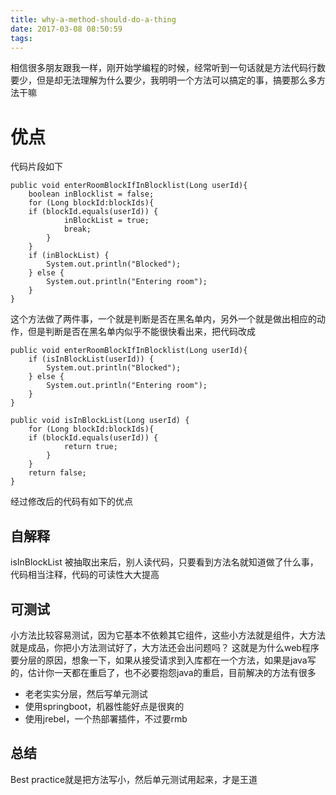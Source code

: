 ```yaml
---
title: why-a-method-should-do-a-thing
date: 2017-03-08 08:50:59
tags:
---
```


相信很多朋友跟我一样，刚开始学编程的时候，经常听到一句话就是方法代码行数要少，但是却无法理解为什么要少，我明明一个方法可以搞定的事，搞要那么多方法干嘛
# 优点
代码片段如下

    public void enterRoomBlockIfInBlocklist(Long userId){
        boolean inBlocklist = false;
        for (Long blockId:blockIds){
        if (blockId.equals(userId)) {
                inBlockList = true;
                break;
            }
        }
        if (inBlockList) {
            System.out.println("Blocked");
        } else {
            System.out.println("Entering room");
        }
    }

这个方法做了两件事，一个就是判断是否在黑名单内，另外一个就是做出相应的动作，但是判断是否在黑名单内似乎不能很快看出来，把代码改成

    public void enterRoomBlockIfInBlocklist(Long userId){
        if (isInBlockList(userId)) {
            System.out.println("Blocked");
        } else {
            System.out.println("Entering room");
        }
    }
    
    public void isInBlockList(Long userId) {
        for (Long blockId:blockIds){
        if (blockId.equals(userId)) {
                return true;
            }
        }
        return false;
    }

经过修改后的代码有如下的优点
## 自解释
isInBlockList 被抽取出来后，别人读代码，只要看到方法名就知道做了什么事，代码相当注释，代码的可读性大大提高

## 可测试
小方法比较容易测试，因为它基本不依赖其它组件，这些小方法就是组件，大方法就是成品，你把小方法测试好了，大方法还会出问题吗？ 这就是为什么web程序要分层的原因，想象一下，如果从接受请求到入库都在一个方法，如果是java写的，估计你一天都在重启了，也不必要抱怨java的重启，目前解决的方法有很多
* 老老实实分层，然后写单元测试
* 使用springboot，机器性能好点是很爽的
* 使用jrebel，一个热部署插件，不过要rmb

## 总结
Best practice就是把方法写小，然后单元测试用起来，才是王道


